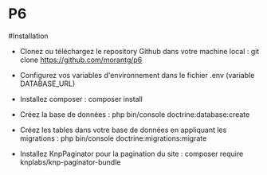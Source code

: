 # P6

#Installation

- Clonez ou téléchargez le repository Github dans votre machine local : 
    git clone https://github.com/morantg/p6

- Configurez vos variables d'environnement dans le fichier .env (variable DATABASE_URL)

- Installez composer : composer install

- Créez la base de données : php bin/console doctrine:database:create

- Créez les tables dans votre base de données en appliquant les migrations :
    php bin/console doctrine:migrations:migrate

- Installez KnpPaginator pour la pagination du site :
    composer require knplabs/knp-paginator-bundle     